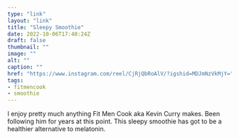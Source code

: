 ```yaml
---
type: "link"
layout: "link"
title: "Sleepy Smoothie"
date: 2022-10-06T17:40:24Z
draft: false
thumbnail: ""
image: ""
alt: ""
caption: ""
href: "https://www.instagram.com/reel/CjRjQbRoAlV/?igshid=MDJmNzVkMjY="
tags:
- fitmencook
- smoothie
---
```


I enjoy pretty much anything Fit Men Cook aka Kevin Curry makes. Been following him for years at this point. This sleepy smoothie has got to be a healthier alternative to melatonin.
